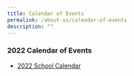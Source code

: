 ```yaml
---
title: Calendar of Events
permalink: /about-us/calendar-of-events
description: ""
---
```

### 2022 Calendar of Events

* [2022 School Calendar](/files/2022%20School%20Calendar.pdf)